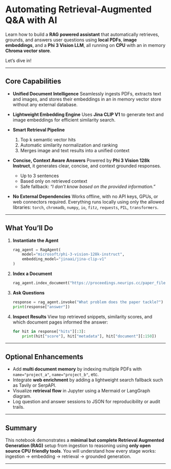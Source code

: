 # Automating Retrieval-Augmented Q&A with AI

Learn how to build a **RAG powered assistant** that automatically retrieves, grounds, and answers user questions using **local PDFs**, **image embeddings**, and a **Phi 3 Vision LLM**, all running on **CPU** with an in memory **Chroma vector store**.

Let’s dive in!

---

## Core Capabilities

* **Unified Document Intelligence**
  Seamlessly ingests PDFs, extracts text and images, and stores their embeddings in an in memory vector store without any external database.

* **Lightweight Embedding Engine**
  Uses **Jina CLIP V1** to generate text and image embeddings for efficient similarity search.

* **Smart Retrieval Pipeline**

  1. Top k semantic vector hits
  2. Automatic similarity normalization and ranking
  3. Merges image and text results into a unified context

* **Concise, Context Aware Answers**
  Powered by **Phi 3 Vision 128k Instruct**, it generates clear, concise, and context grounded responses.

  * Up to 3 sentences
  * Based only on retrieved context
  * Safe fallback: *“I don’t know based on the provided information.”*

* **No External Dependencies**
  Works offline, with no API keys, GPUs, or web connectors required.
  Everything runs locally using only the allowed libraries:
  `torch`, `chromadb`, `numpy`, `io`, `fitz`, `requests`, `PIL`, `transformers`.

---

## What You’ll Do

1. **Instantiate the Agent**

   ```python
   rag_agent = RagAgent(
       model="microsoft/phi-3-vision-128k-instruct",
       embedding_model="jinaai/jina-clip-v1"
   )
   ```

2. **Index a Document**

   ```python
   rag_agent.index_document("https://proceedings.neurips.cc/paper_files/paper/2017/file/3f5ee243547dee91fbd053c1c4a845aa-Paper.pdf")
   ```

3. **Ask Questions**

   ```python
   response = rag_agent.invoke("What problem does the paper tackle?")
   print(response["answer"])
   ```

4. **Inspect Results**
   View top retrieved snippets, similarity scores, and which document pages informed the answer:

   ```python
   for hit in response["hits"][:3]:
       print(hit["score"], hit["metadata"], hit["document"][:150])
   ```

---

## Optional Enhancements

* Add **multi document memory** by indexing multiple PDFs with `name="project_a"`, `name="project_b"`, etc.
* Integrate **web enrichment** by adding a lightweight search fallback such as Tavily or SerpAPI.
* Visualize **retrieval flow** in Jupyter using a Mermaid or LangGraph diagram.
* Log question and answer sessions to JSON for reproducibility or audit trails.

---

## Summary

This notebook demonstrates a **minimal but complete Retrieval Augmented Generation (RAG)** setup from ingestion to reasoning using **only open source CPU friendly tools**.
You will understand how every stage works: ingestion -> embedding -> retrieval -> grounded generation.

---
